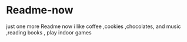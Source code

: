 # Readme-now
just one more Readme now
i like coffee ,cookies ,chocolates, and music ,reading books , play indoor games 
